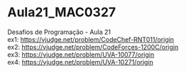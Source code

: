 # Aula21_MAC0327
Desafios de Programação - Aula 21 <br/>
ex1:  https://vjudge.net/problem/CodeChef-RNT011/origin<br/>
ex2:  https://vjudge.net/problem/CodeForces-1200C/origin<br/>
ex3:  https://vjudge.net/problem/UVA-10077/origin<br/>
ex4:  https://vjudge.net/problem/UVA-10271/origin
